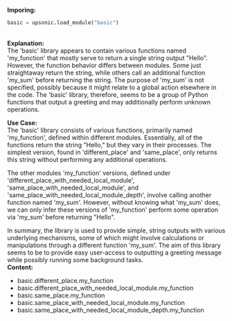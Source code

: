 <b class="custom_code_highlight_green">Imporing:</b><br>
```python
basic = upsonic.load_module("basic")
```
<br><b class="custom_code_highlight_green">Explanation:</b><br>The 'basic' library appears to contain various functions named 'my_function' that mostly serve to return a single string output "Hello". However, the function behavior differs between modules. Some just straightaway return the string, while others call an additional function 'my_sum' before returning the string. The purpose of 'my_sum' is not specified, possibly because it might relate to a global action elsewhere in the code. The 'basic' library, therefore, seems to be a group of Python functions that output a greeting and may additionally perform unknown operations.

<b class="custom_code_highlight_green">Use Case:</b><br>The 'basic' library consists of various functions, primarily named 'my_function', defined within different modules. Essentially, all of the functions return the string "Hello," but they vary in their processes. The simplest version, found in 'different_place' and 'same_place', only returns this string without performing any additional operations. 

The other modules 'my_function' versions, defined under 'different_place_with_needed_local_module', 'same_place_with_needed_local_module', and 'same_place_with_needed_local_module_depth', involve calling another function named 'my_sum'. However, without knowing what 'my_sum' does, we can only infer these versions of 'my_function' perform some operation via 'my_sum' before returning "Hello".

In summary, the library is used to provide simple, string outputs with various underlying mechanisms, some of which might involve calculations or manipulations through a different function 'my_sum'. The aim of this library seems to be to provide easy user-access to outputting a greeting message while possibly running some background tasks.
<br><b class="custom_code_highlight_green">Content:</b><br>
  - basic.different_place.my_function
  - basic.different_place_with_needed_local_module.my_function
  - basic.same_place.my_function
  - basic.same_place_with_needed_local_module.my_function
  - basic.same_place_with_needed_local_module_depth.my_function
